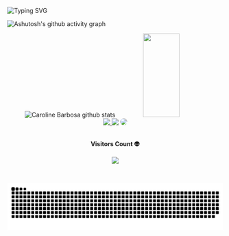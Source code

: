 ![Typing SVG](https://readme-typing-svg.herokuapp.com/?color=FFDF00&size=35&center=true&vCenter=true&width=1000&lines=HELLO👋;I'm+from+Perú;I'm+24+years+old;Welcome!)

![Ashutosh's github activity graph](https://github-readme-activity-graph.cyclic.app/graph?username=bastndev&bg_color=0d1117&color=ffffff&line=FFDF00&point=f9fafa&area=true&hide_border=true)


<div align="center">  
  <img width="49%" height="195px" src="https://github-readme-stats.vercel.app/api?username=bastndev&show_icons=true&count_private=true&hide_border=true&title_color=FFDF00&icon_color=c9d1d9&text_color=c9d1d9&bg_color=0d1117" alt="Caroline Barbosa github stats" /> 
  
<img width="41%" height="195px" src="https://github-readme-stats.vercel.app/api/top-langs/?username=bastndev&layout=compact&hide_border=true&title_color=FFDF00&text_color=c9d1d9&bg_color=0d1117" />
</div>
  
  
<div align="center"> 
<a href="https://www.instagram.com/bastndev/" target="_blank"><img src="https://img.shields.io/badge/-Instagram-%23E4405F?style=for-the-badge&logo=instagram&logoColor=white"</a>
<a href="https://www.tiktok.com/@bastndev" target="_blank"><img src="https://img.shields.io/badge/TikTok-000?style=for-the-badge&logo=tiktok&logoColor=white" target="_blank"></a>
<a href="https://twitter.com/bastndev" target="_blank"><img src="https://img.shields.io/badge/-Twitter-%230077B2?style=for-the-badge&logo=twitter&logoColor=white" style="border-radius: 30px" target="_blank"></a> 
 </div>
  
  
<div align="center">
<br><p align="centre"><b>Visitors Count 👽 </b></p>  
<p align="center"><img align="center" src="https://profile-counter.glitch.me/{bastndev}/count.svg" /></p> 
<br>
</div>
  
![](https://github.com/Platane/snk/raw/output/github-contribution-grid-snake.svg)

